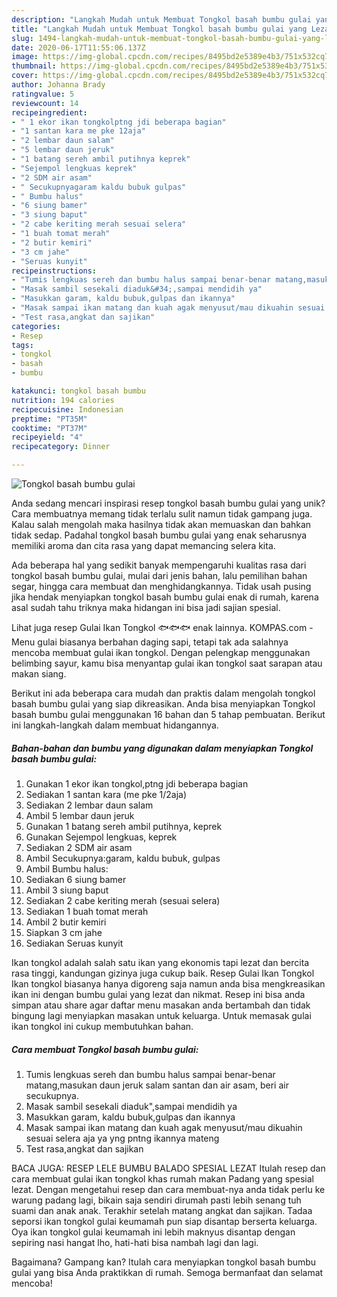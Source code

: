 ```yaml
---
description: "Langkah Mudah untuk Membuat Tongkol basah bumbu gulai yang Lezat Sekali"
title: "Langkah Mudah untuk Membuat Tongkol basah bumbu gulai yang Lezat Sekali"
slug: 1494-langkah-mudah-untuk-membuat-tongkol-basah-bumbu-gulai-yang-lezat-sekali
date: 2020-06-17T11:55:06.137Z
image: https://img-global.cpcdn.com/recipes/8495bd2e5389e4b3/751x532cq70/tongkol-basah-bumbu-gulai-foto-resep-utama.jpg
thumbnail: https://img-global.cpcdn.com/recipes/8495bd2e5389e4b3/751x532cq70/tongkol-basah-bumbu-gulai-foto-resep-utama.jpg
cover: https://img-global.cpcdn.com/recipes/8495bd2e5389e4b3/751x532cq70/tongkol-basah-bumbu-gulai-foto-resep-utama.jpg
author: Johanna Brady
ratingvalue: 5
reviewcount: 14
recipeingredient:
- " 1 ekor ikan tongkolptng jdi beberapa bagian"
- "1 santan kara me pke 12aja"
- "2 lembar daun salam"
- "5 lembar daun jeruk"
- "1 batang sereh ambil putihnya keprek"
- "Sejempol lengkuas keprek"
- "2 SDM air asam"
- " Secukupnyagaram kaldu bubuk gulpas"
- " Bumbu halus"
- "6 siung bamer"
- "3 siung baput"
- "2 cabe keriting merah sesuai selera"
- "1 buah tomat merah"
- "2 butir kemiri"
- "3 cm jahe"
- "Seruas kunyit"
recipeinstructions:
- "Tumis lengkuas sereh dan bumbu halus sampai benar-benar matang,masukan daun jeruk salam santan dan air asam, beri air secukupnya."
- "Masak sambil sesekali diaduk&#34;,sampai mendidih ya"
- "Masukkan garam, kaldu bubuk,gulpas dan ikannya"
- "Masak sampai ikan matang dan kuah agak menyusut/mau dikuahin sesuai selera aja ya yng pntng ikannya mateng"
- "Test rasa,angkat dan sajikan"
categories:
- Resep
tags:
- tongkol
- basah
- bumbu

katakunci: tongkol basah bumbu 
nutrition: 194 calories
recipecuisine: Indonesian
preptime: "PT35M"
cooktime: "PT37M"
recipeyield: "4"
recipecategory: Dinner

---
```



![Tongkol basah bumbu gulai](https://img-global.cpcdn.com/recipes/8495bd2e5389e4b3/751x532cq70/tongkol-basah-bumbu-gulai-foto-resep-utama.jpg)

Anda sedang mencari inspirasi resep tongkol basah bumbu gulai yang unik? Cara membuatnya memang tidak terlalu sulit namun tidak gampang juga. Kalau salah mengolah maka hasilnya tidak akan memuaskan dan bahkan tidak sedap. Padahal tongkol basah bumbu gulai yang enak seharusnya memiliki aroma dan cita rasa yang dapat memancing selera kita.

Ada beberapa hal yang sedikit banyak mempengaruhi kualitas rasa dari tongkol basah bumbu gulai, mulai dari jenis bahan, lalu pemilihan bahan segar, hingga cara membuat dan menghidangkannya. Tidak usah pusing jika hendak menyiapkan tongkol basah bumbu gulai enak di rumah, karena asal sudah tahu triknya maka hidangan ini bisa jadi sajian spesial.

Lihat juga resep Gulai Ikan Tongkol 🐟🐟🐟 enak lainnya. KOMPAS.com - Menu gulai biasanya berbahan daging sapi, tetapi tak ada salahnya mencoba membuat gulai ikan tongkol. Dengan pelengkap menggunakan belimbing sayur, kamu bisa menyantap gulai ikan tongkol saat sarapan atau makan siang.


Berikut ini ada beberapa cara mudah dan praktis dalam mengolah tongkol basah bumbu gulai yang siap dikreasikan. Anda bisa menyiapkan Tongkol basah bumbu gulai menggunakan 16 bahan dan 5 tahap pembuatan. Berikut ini langkah-langkah dalam membuat hidangannya.

<!--inarticleads1-->

##### Bahan-bahan dan bumbu yang digunakan dalam menyiapkan Tongkol basah bumbu gulai:

1. Gunakan  1 ekor ikan tongkol,ptng jdi beberapa bagian
1. Sediakan 1 santan kara (me pke 1/2aja)
1. Sediakan 2 lembar daun salam
1. Ambil 5 lembar daun jeruk
1. Gunakan 1 batang sereh ambil putihnya, keprek
1. Gunakan Sejempol lengkuas, keprek
1. Sediakan 2 SDM air asam
1. Ambil  Secukupnya:garam, kaldu bubuk, gulpas
1. Ambil  Bumbu halus:
1. Sediakan 6 siung bamer
1. Ambil 3 siung baput
1. Sediakan 2 cabe keriting merah (sesuai selera)
1. Sediakan 1 buah tomat merah
1. Ambil 2 butir kemiri
1. Siapkan 3 cm jahe
1. Sediakan Seruas kunyit


Ikan tongkol adalah salah satu ikan yang ekonomis tapi lezat dan bercita rasa tinggi, kandungan gizinya juga cukup baik. Resep Gulai Ikan Tongkol Ikan tongkol biasanya hanya digoreng saja namun anda bisa mengkreasikan ikan ini dengan bumbu gulai yang lezat dan nikmat. Resep ini bisa anda simpan atau share agar daftar menu masakan anda bertambah dan tidak bingung lagi menyiapkan masakan untuk keluarga. Untuk memasak gulai ikan tongkol ini cukup membutuhkan bahan. 

<!--inarticleads2-->

##### Cara membuat Tongkol basah bumbu gulai:

1. Tumis lengkuas sereh dan bumbu halus sampai benar-benar matang,masukan daun jeruk salam santan dan air asam, beri air secukupnya.
1. Masak sambil sesekali diaduk&#34;,sampai mendidih ya
1. Masukkan garam, kaldu bubuk,gulpas dan ikannya
1. Masak sampai ikan matang dan kuah agak menyusut/mau dikuahin sesuai selera aja ya yng pntng ikannya mateng
1. Test rasa,angkat dan sajikan


BACA JUGA: RESEP LELE BUMBU BALADO SPESIAL LEZAT Itulah resep dan cara membuat gulai ikan tongkol khas rumah makan Padang yang spesial lezat. Dengan mengetahui resep dan cara membuat-nya anda tidak perlu ke warung padang lagi, bikain saja sendiri dirumah pasti lebih senang tuh suami dan anak anak. Terakhir setelah matang angkat dan sajikan. Tadaa seporsi ikan tongkol gulai keumamah pun siap disantap berserta keluarga. Oya ikan tongkol gulai keumamah ini lebih maknyus disantap dengan sepiring nasi hangat lho, hati-hati bisa nambah lagi dan lagi. 

Bagaimana? Gampang kan? Itulah cara menyiapkan tongkol basah bumbu gulai yang bisa Anda praktikkan di rumah. Semoga bermanfaat dan selamat mencoba!
